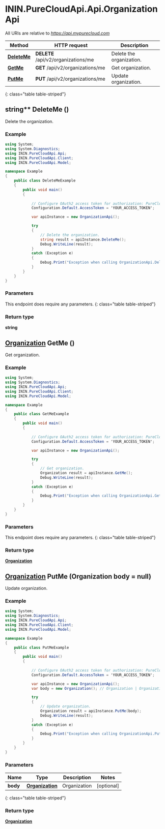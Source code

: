 # ININ.PureCloudApi.Api.OrganizationApi

All URIs are relative to *https://api.mypurecloud.com*

| Method | HTTP request | Description |
| ------------- | ------------- | ------------- |
| [**DeleteMe**](OrganizationApi.md#deleteme) | **DELETE** /api/v2/organizations/me | Delete the organization. |
| [**GetMe**](OrganizationApi.md#getme) | **GET** /api/v2/organizations/me | Get organization. |
| [**PutMe**](OrganizationApi.md#putme) | **PUT** /api/v2/organizations/me | Update organization. |
{: class="table table-striped"}

<a name="DeleteMe"></a>
## string** DeleteMe ()

Delete the organization.



### Example
~~~csharp
using System;
using System.Diagnostics;
using ININ.PureCloudApi.Api;
using ININ.PureCloudApi.Client;
using ININ.PureCloudApi.Model;

namespace Example
{
    public class DeleteMeExample
    {
        public void main()
        {
            
            // Configure OAuth2 access token for authorization: PureCloud Auth
            Configuration.Default.AccessToken = 'YOUR_ACCESS_TOKEN';

            var apiInstance = new OrganizationApi();

            try
            {
                // Delete the organization.
                string result = apiInstance.DeleteMe();
                Debug.WriteLine(result);
            }
            catch (Exception e)
            {
                Debug.Print("Exception when calling OrganizationApi.DeleteMe: " + e.Message );
            }
        }
    }
}
~~~

### Parameters
This endpoint does require any parameters.
{: class="table table-striped"}

### Return type

**string**

<a name="GetMe"></a>
## [**Organization**](Organization.html) GetMe ()

Get organization.



### Example
~~~csharp
using System;
using System.Diagnostics;
using ININ.PureCloudApi.Api;
using ININ.PureCloudApi.Client;
using ININ.PureCloudApi.Model;

namespace Example
{
    public class GetMeExample
    {
        public void main()
        {
            
            // Configure OAuth2 access token for authorization: PureCloud Auth
            Configuration.Default.AccessToken = 'YOUR_ACCESS_TOKEN';

            var apiInstance = new OrganizationApi();

            try
            {
                // Get organization.
                Organization result = apiInstance.GetMe();
                Debug.WriteLine(result);
            }
            catch (Exception e)
            {
                Debug.Print("Exception when calling OrganizationApi.GetMe: " + e.Message );
            }
        }
    }
}
~~~

### Parameters
This endpoint does require any parameters.
{: class="table table-striped"}

### Return type

[**Organization**](Organization.md)

<a name="PutMe"></a>
## [**Organization**](Organization.html) PutMe (Organization body = null)

Update organization.



### Example
~~~csharp
using System;
using System.Diagnostics;
using ININ.PureCloudApi.Api;
using ININ.PureCloudApi.Client;
using ININ.PureCloudApi.Model;

namespace Example
{
    public class PutMeExample
    {
        public void main()
        {
            
            // Configure OAuth2 access token for authorization: PureCloud Auth
            Configuration.Default.AccessToken = 'YOUR_ACCESS_TOKEN';

            var apiInstance = new OrganizationApi();
            var body = new Organization(); // Organization | Organization (optional) 

            try
            {
                // Update organization.
                Organization result = apiInstance.PutMe(body);
                Debug.WriteLine(result);
            }
            catch (Exception e)
            {
                Debug.Print("Exception when calling OrganizationApi.PutMe: " + e.Message );
            }
        }
    }
}
~~~

### Parameters


|Name | Type | Description  | Notes |
|------------- | ------------- | ------------- | -------------|
| **body** | [**Organization**](Organization.md)| Organization | [optional]  |
{: class="table table-striped"}

### Return type

[**Organization**](Organization.md)

